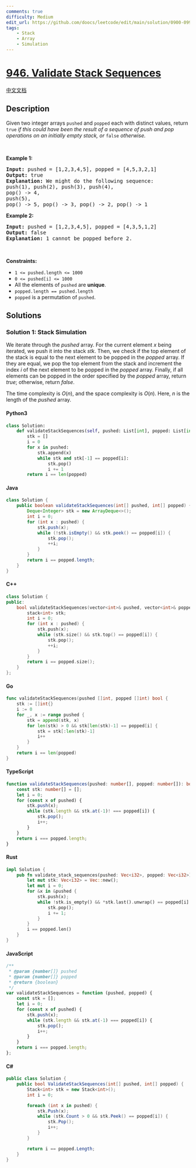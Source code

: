 ```yaml
---
comments: true
difficulty: Medium
edit_url: https://github.com/doocs/leetcode/edit/main/solution/0900-0999/0946.Validate%20Stack%20Sequences/README_EN.md
tags:
    - Stack
    - Array
    - Simulation
---
```


<!-- problem:start -->

# [946. Validate Stack Sequences](https://leetcode.com/problems/validate-stack-sequences)

[中文文档](/solution/0900-0999/0946.Validate%20Stack%20Sequences/README.md)

## Description

<!-- description:start -->

<p>Given two integer arrays <code>pushed</code> and <code>popped</code> each with distinct values, return <code>true</code><em> if this could have been the result of a sequence of push and pop operations on an initially empty stack, or </em><code>false</code><em> otherwise.</em></p>

<p>&nbsp;</p>
<p><strong class="example">Example 1:</strong></p>

<pre>
<strong>Input:</strong> pushed = [1,2,3,4,5], popped = [4,5,3,2,1]
<strong>Output:</strong> true
<strong>Explanation:</strong> We might do the following sequence:
push(1), push(2), push(3), push(4),
pop() -&gt; 4,
push(5),
pop() -&gt; 5, pop() -&gt; 3, pop() -&gt; 2, pop() -&gt; 1
</pre>

<p><strong class="example">Example 2:</strong></p>

<pre>
<strong>Input:</strong> pushed = [1,2,3,4,5], popped = [4,3,5,1,2]
<strong>Output:</strong> false
<strong>Explanation:</strong> 1 cannot be popped before 2.
</pre>

<p>&nbsp;</p>
<p><strong>Constraints:</strong></p>

<ul>
	<li><code>1 &lt;= pushed.length &lt;= 1000</code></li>
	<li><code>0 &lt;= pushed[i] &lt;= 1000</code></li>
	<li>All the elements of <code>pushed</code> are <strong>unique</strong>.</li>
	<li><code>popped.length == pushed.length</code></li>
	<li><code>popped</code> is a permutation of <code>pushed</code>.</li>
</ul>

<!-- description:end -->

## Solutions

<!-- solution:start -->

### Solution 1: Stack Simulation

We iterate through the $\textit{pushed}$ array. For the current element $x$ being iterated, we push it into the stack $\textit{stk}$. Then, we check if the top element of the stack is equal to the next element to be popped in the $\textit{popped}$ array. If they are equal, we pop the top element from the stack and increment the index $i$ of the next element to be popped in the $\textit{popped}$ array. Finally, if all elements can be popped in the order specified by the $\textit{popped}$ array, return $\textit{true}$; otherwise, return $\textit{false}$.

The time complexity is $O(n)$, and the space complexity is $O(n)$. Here, $n$ is the length of the $\textit{pushed}$ array.

<!-- tabs:start -->

#### Python3

```python
class Solution:
    def validateStackSequences(self, pushed: List[int], popped: List[int]) -> bool:
        stk = []
        i = 0
        for x in pushed:
            stk.append(x)
            while stk and stk[-1] == popped[i]:
                stk.pop()
                i += 1
        return i == len(popped)
```

#### Java

```java
class Solution {
    public boolean validateStackSequences(int[] pushed, int[] popped) {
        Deque<Integer> stk = new ArrayDeque<>();
        int i = 0;
        for (int x : pushed) {
            stk.push(x);
            while (!stk.isEmpty() && stk.peek() == popped[i]) {
                stk.pop();
                ++i;
            }
        }
        return i == popped.length;
    }
}
```

#### C++

```cpp
class Solution {
public:
    bool validateStackSequences(vector<int>& pushed, vector<int>& popped) {
        stack<int> stk;
        int i = 0;
        for (int x : pushed) {
            stk.push(x);
            while (stk.size() && stk.top() == popped[i]) {
                stk.pop();
                ++i;
            }
        }
        return i == popped.size();
    }
};
```

#### Go

```go
func validateStackSequences(pushed []int, popped []int) bool {
	stk := []int{}
	i := 0
	for _, x := range pushed {
		stk = append(stk, x)
		for len(stk) > 0 && stk[len(stk)-1] == popped[i] {
			stk = stk[:len(stk)-1]
			i++
		}
	}
	return i == len(popped)
}
```

#### TypeScript

```ts
function validateStackSequences(pushed: number[], popped: number[]): boolean {
    const stk: number[] = [];
    let i = 0;
    for (const x of pushed) {
        stk.push(x);
        while (stk.length && stk.at(-1)! === popped[i]) {
            stk.pop();
            i++;
        }
    }
    return i === popped.length;
}
```

#### Rust

```rust
impl Solution {
    pub fn validate_stack_sequences(pushed: Vec<i32>, popped: Vec<i32>) -> bool {
        let mut stk: Vec<i32> = Vec::new();
        let mut i = 0;
        for &x in &pushed {
            stk.push(x);
            while !stk.is_empty() && *stk.last().unwrap() == popped[i] {
                stk.pop();
                i += 1;
            }
        }
        i == popped.len()
    }
}
```

#### JavaScript

```js
/**
 * @param {number[]} pushed
 * @param {number[]} popped
 * @return {boolean}
 */
var validateStackSequences = function (pushed, popped) {
    const stk = [];
    let i = 0;
    for (const x of pushed) {
        stk.push(x);
        while (stk.length && stk.at(-1) === popped[i]) {
            stk.pop();
            i++;
        }
    }
    return i === popped.length;
};
```

#### C#

```cs
public class Solution {
    public bool ValidateStackSequences(int[] pushed, int[] popped) {
        Stack<int> stk = new Stack<int>();
        int i = 0;

        foreach (int x in pushed) {
            stk.Push(x);
            while (stk.Count > 0 && stk.Peek() == popped[i]) {
                stk.Pop();
                i++;
            }
        }

        return i == popped.Length;
    }
}
```

<!-- tabs:end -->

<!-- solution:end -->

<!-- problem:end -->
